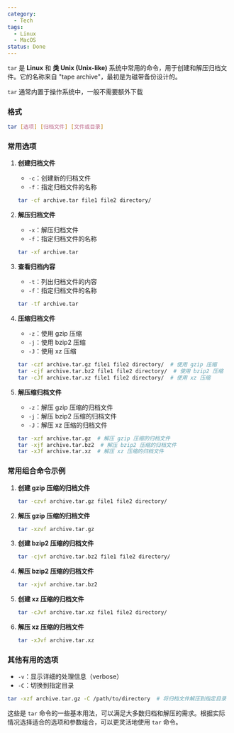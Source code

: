 ```yaml
---
category:
  - Tech
tags:
  - Linux
  - MacOS
status: Done
---
```

`tar` 是 **Linux** 和 **类 Unix (Unix-like)** 系统中常用的命令，用于创建和解压归档文件。它的名称来自 "tape archive"，最初是为磁带备份设计的。

`tar` 通常内置于操作系统中，一般不需要额外下载

### 格式

```bash
tar [选项] [归档文件] [文件或目录]
```

### 常用选项

1. **创建归档文件**
   - `-c`：创建新的归档文件
   - `-f`：指定归档文件的名称

   ```bash
   tar -cf archive.tar file1 file2 directory/
   ```

2. **解压归档文件**
   - `-x`：解压归档文件
   - `-f`：指定归档文件的名称

   ```bash
   tar -xf archive.tar
   ```

3. **查看归档内容**
   - `-t`：列出归档文件的内容
   - `-f`：指定归档文件的名称

   ```bash
   tar -tf archive.tar
   ```

4. **压缩归档文件**
   - `-z`：使用 gzip 压缩
   - `-j`：使用 bzip2 压缩
   - `-J`：使用 xz 压缩

   ```bash
   tar -czf archive.tar.gz file1 file2 directory/  # 使用 gzip 压缩
   tar -cjf archive.tar.bz2 file1 file2 directory/  # 使用 bzip2 压缩
   tar -cJf archive.tar.xz file1 file2 directory/  # 使用 xz 压缩
   ```

5. **解压缩归档文件**
   - `-z`：解压 gzip 压缩的归档文件
   - `-j`：解压 bzip2 压缩的归档文件
   - `-J`：解压 xz 压缩的归档文件

   ```bash
   tar -xzf archive.tar.gz  # 解压 gzip 压缩的归档文件
   tar -xjf archive.tar.bz2  # 解压 bzip2 压缩的归档文件
   tar -xJf archive.tar.xz  # 解压 xz 压缩的归档文件
   ```

### 常用组合命令示例

1. **创建 gzip 压缩的归档文件**
   ```bash
   tar -czvf archive.tar.gz file1 file2 directory/
   ```

2. **解压 gzip 压缩的归档文件**
   ```bash
   tar -xzvf archive.tar.gz
   ```

3. **创建 bzip2 压缩的归档文件**
   ```bash
   tar -cjvf archive.tar.bz2 file1 file2 directory/
   ```

4. **解压 bzip2 压缩的归档文件**
   ```bash
   tar -xjvf archive.tar.bz2
   ```

5. **创建 xz 压缩的归档文件**
   ```bash
   tar -cJvf archive.tar.xz file1 file2 directory/
   ```

6. **解压 xz 压缩的归档文件**
   ```bash
   tar -xJvf archive.tar.xz
   ```

### 其他有用的选项

- `-v`：显示详细的处理信息（verbose）
- `-C`：切换到指定目录

```bash
tar -xzf archive.tar.gz -C /path/to/directory  # 将归档文件解压到指定目录
```

这些是 `tar` 命令的一些基本用法，可以满足大多数归档和解压的需求。根据实际情况选择适合的选项和参数组合，可以更灵活地使用 `tar` 命令。